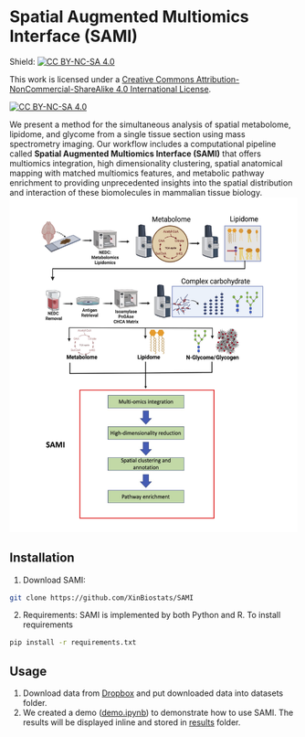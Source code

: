 # Spatial Augmented Multiomics Interface (SAMI) 

Shield: [![CC BY-NC-SA 4.0][cc-by-nc-sa-shield]][cc-by-nc-sa]

This work is licensed under a
[Creative Commons Attribution-NonCommercial-ShareAlike 4.0 International License][cc-by-nc-sa].

[![CC BY-NC-SA 4.0][cc-by-nc-sa-image]][cc-by-nc-sa]

[cc-by-nc-sa]: http://creativecommons.org/licenses/by-nc-sa/4.0/
[cc-by-nc-sa-image]: https://licensebuttons.net/l/by-nc-sa/4.0/88x31.png
[cc-by-nc-sa-shield]: https://img.shields.io/badge/License-CC%20BY--NC--SA%204.0-lightgrey.svg

We present a method for the simultaneous analysis of spatial metabolome, lipidome, and glycome from a single tissue section using mass spectrometry imaging. Our workflow includes a computational pipeline called __Spatial Augmented Multiomics Interface (SAMI)__ that offers multiomics integration, high dimensionality clustering, spatial anatomical mapping with matched multiomics features, and metabolic pathway enrichment to providing unprecedented insights into the spatial distribution and interaction of these biomolecules in mammalian tissue biology.
![Main Figure](https://github.com/XinBiostats/SAMI/blob/main/figures/main.png)

## Installation
1. Download SAMI:
```bash
git clone https://github.com/XinBiostats/SAMI
```
2. Requirements: SAMI is implemented by both Python and R. To install requirements
```bash
pip install -r requirements.txt
```
## Usage
1. Download data from [Dropbox](https://www.dropbox.com/scl/fo/9ntjdocvj3rlopjrjnrxu/h?dl=0&rlkey=3ipjglxydmiioxika44bw2lzv) and put downloaded data into datasets folder.
2. We created a demo ([demo.ipynb](https://github.com/XinBiostats/SAMI/blob/main/demo/demo.ipynb)) to demonstrate how to use SAMI. The results will be displayed inline and stored in [results](https://github.com/XinBiostats/SAMI/tree/main/results) folder.

